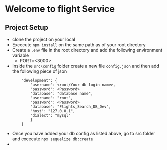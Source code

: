 # Welcome to flight Service
## Project Setup
- clone the project on your local
- Excecute `npm install` on the same path as of your root directory
-  Create a `.env` file in the root directory and add the following  environment variable
    - PORT=<3000>
- Inside the `src\config` folder create a new file `config.json` and then add the following piece of json
    ```{
        "development": {
            "username": <root/Your db login name>,
            "password": <Password>
            "database": "database name",
            "username": "root",
            "password": <Password>
            "database": "Flights_Search_DB_Dev",
            "host": "127.0.0.1",
            "dialect": "mysql"
            }
        }
    ```
- Once you have added your db config as listed above, go to src folder and  excecute `npx sequelize db:create`
- 
